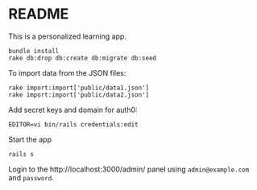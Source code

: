 # README

This is a personalized learning app.

```
bundle install
rake db:drop db:create db:migrate db:seed
```

To import data from the JSON files:
```
rake import:import['public/data1.json']
rake import:import['public/data2.json']
```

Add secret keys and domain for auth0:
```
EDITOR=vi bin/rails credentials:edit
```

Start the app
```
rails s
```
Login to the http://localhost:3000/admin/ panel using `admin@example.com` and `password`.
